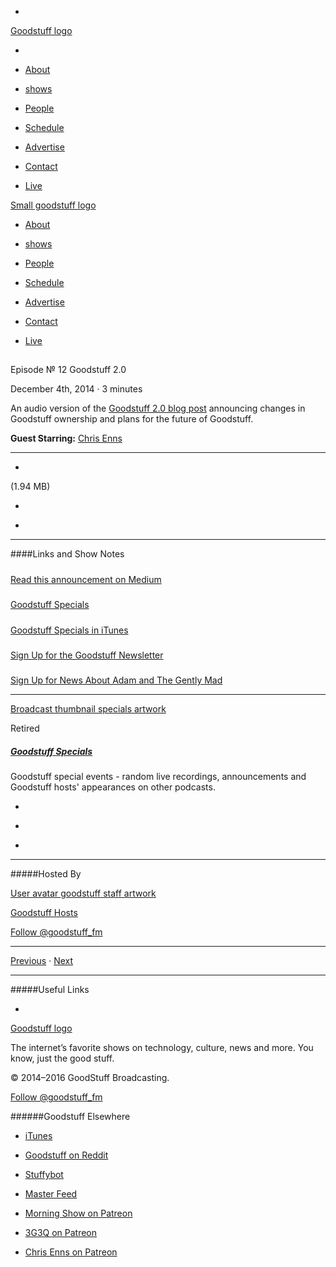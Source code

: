 

-
[Goodstuff logo](http://www.goodstuff.fm/)[](/assets/goodstuff_logo-17c1fe6f378352de5d7345f76152130b.svg)

-


-  [About](/about)

-  [shows](/shows)

-  [People](/people)

-  [Schedule](/schedule)

-  [Advertise](/advertise)

-  [Contact](/contact)

-  [Live](/live)


[Small goodstuff logo](http://www.goodstuff.fm/)[](/assets/small_goodstuff_logo-bf032e72b9ec41494f4d90905f1ad619.svg)


-  [About](/about)

-  [shows](/shows)

-  [People](/people)

-  [Schedule](/schedule)

-  [Advertise](/advertise)

-  [Contact](/contact)

-  [Live](/live)


##
Episode № 12
Goodstuff 2.0


December 4th, 2014
&middot;
3
minutes


An audio version of the  [Goodstuff 2.0 blog post](https://medium.com/@Goodstuff/goodstuff-2-0-e638d0b4e195) announcing changes in Goodstuff ownership and plans for the future of Goodstuff.


**Guest Starring:**
[Chris Enns](/people/chris-enns)


------------------------------


-
[](https://goodstuffs3.s3.amazonaws.com/uploads/specials-12.mp3)(1.94 MB)

-
[](http://twitter.com/intent/tweet?text=Goodstuff%20Specials%20%E2%84%96%2012%20on%20@goodstuff_fm%20-%20http://goodstuff.fm/specials/12)

-
[](http://www.facebook.com/sharer/sharer.php?u=http://goodstuff.fm/specials/12)


------------------------------


####Links and Show Notes

#####
[Read this announcement on Medium](https://medium.com/@Goodstuff/goodstuff-2-0-e638d0b4e195)


#####
[Goodstuff Specials](http://goodstuff.fm/specials)


#####
[Goodstuff Specials in iTunes](https://itunes.apple.com/us/podcast/goodstuff-specials/id854159948?mt=2)


#####
[Sign Up for the Goodstuff Newsletter](http://goodstuff.fm/newsletter)


#####
[Sign Up for News About Adam and The Gently Mad](http://avclark.com/tgm/)


------------------------------


[Broadcast thumbnail specials artwork](/specials)[](https://goodstuffs3.s3.amazonaws.com/uploads/broadcast/image/24/broadcast_thumbnail_specials_artwork.png)

Retired


##### [Goodstuff Specials](/specials)


Goodstuff special events - random live recordings, announcements and Goodstuff hosts' appearances on other podcasts.

-
[](https://itunes.apple.com/us/podcast/goodstuff-specials/id854159948?mt=2)

-
[](/specials/feed)

-
[](mailto:sponsorship+specials@goodstuff.fm?subject=%5BGoodStuff%20FM%5D%20Sponsorship%20Inquiry%20for%20Goodstuff%20Specials)


------------------------------


#####Hosted By


[User avatar goodstuff staff artwork](/people/goodstuff-hosts)[](https://goodstuffs3.s3.amazonaws.com/uploads/user/avatar/38/user_avatar_goodstuff-staff_artwork.png)

[Goodstuff Hosts](/people/goodstuff-hosts)


[Follow @goodstuff_fm](https://twitter.com/goodstuff_fm)


------------------------------


[Previous](/specials/11)
&middot;
[Next](/specials/13)


------------------------------


#####Useful Links

-
[](mailto:contact+specials@goodstuff.fm?subject=%5BGoodstuff%20FM%5D%20Feedback%20for%20Goodstuff%20Specials)


[Goodstuff logo](http://www.goodstuff.fm/)[](/assets/goodstuff_logo-17c1fe6f378352de5d7345f76152130b.svg)


The internet’s favorite shows on technology, culture, news and more. You know, just the good stuff.


&copy; 2014&ndash;2016 GoodStuff Broadcasting.

[Follow @goodstuff_fm](https://twitter.com/goodstufffm)


######Goodstuff Elsewhere

-  [iTunes](https://itunes.apple.com/us/artist/goodstuff-fm/id843385597?mt=2)

-  [Goodstuff on Reddit](https://www.reddit.com/r/Goodstuff_fm/)

-  [Stuffybot](http://stuffybot.goodstuff.fm)

-  [Master Feed](/master/feed)

-  [Morning Show on Patreon](https://www.patreon.com/morningshow)

-  [3G3Q on Patreon](https://www.patreon.com/3g3q)

-  [Chris Enns on Patreon](https://www.patreon.com/ichris)
